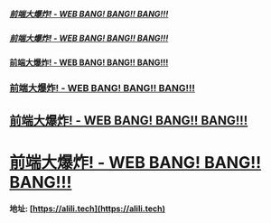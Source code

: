##### [前端大爆炸! - WEB BANG! BANG!! BANG!!!](https://alili.tech) 
##### [前端大爆炸! - WEB BANG! BANG!! BANG!!!](https://alili.tech) 
#### [前端大爆炸! - WEB BANG! BANG!! BANG!!!](https://alili.tech) 
### [前端大爆炸! - WEB BANG! BANG!! BANG!!!](https://alili.tech) 
## [前端大爆炸! - WEB BANG! BANG!! BANG!!!](https://alili.tech) 
# [前端大爆炸! - WEB BANG! BANG!! BANG!!!](https://alili.tech) 

#### 地址: [https://alili.tech](https://alili.tech) 
